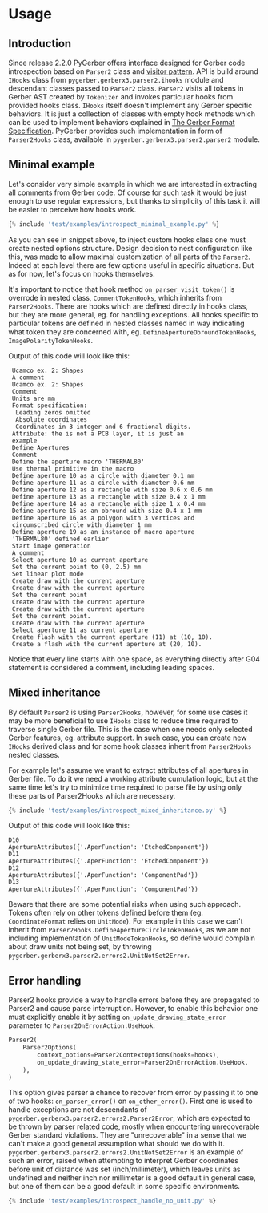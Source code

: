 # Usage

## Introduction

Since release 2.2.0 PyGerber offers interface designed for Gerber code introspection
based on `Parser2` class and
[visitor pattern](https://refactoring.guru/design-patterns/visitor). API is build around
`IHooks` class from `pygerber.gerberx3.parser2.ihooks` module and descendant classes
passed to `Parser2` class. `Parser2` visits all tokens in Gerber AST created by
`Tokenizer` and invokes particular hooks from provided hooks class. `IHooks` itself
doesn't implement any Gerber specific behaviors. It is just a collection of classes with
empty hook methods which can be used to implement behaviors explained in
[The Gerber Format Specification](https://www.ucamco.com/files/downloads/file_en/456/gerber-layer-format-specification-revision-2023-08_en.pdf#page=71).
PyGerber provides such implementation in form of `Parser2Hooks` class, available in
`pygerber.gerberx3.parser2.parser2` module.

## Minimal example

Let's consider very simple example in which we are interested in extracting all comments
from Gerber code. Of course for such task it would be just enough to use regular
expressions, but thanks to simplicity of this task it will be easier to perceive how
hooks work.

```py linenums="1" title="test/examples/introspect_minimal_example.py"
{% include 'test/examples/introspect_minimal_example.py' %}
```

As you can see in snippet above, to inject custom hooks class one must create nested
options structure. Design decision to nest configuration like this, was made to allow
maximal customization of all parts of the `Parser2`. Indeed at each level there are few
options useful in specific situations. But as for now, let's focus on hooks themselves.

It's important to notice that hook method `on_parser_visit_token()` is overrode in
nested class, `CommentTokenHooks`, which inherits from `Parser2Hooks`. There are hooks
which are defined directly in hooks class, but they are more general, eg. for handling
exceptions. All hooks specific to particular tokens are defined in nested classes named
in way indicating what token they are concerned with, eg.
`DefineApertureObroundTokenHooks`, `ImagePolarityTokenHooks`.

Output of this code will look like this:

```log
 Ucamco ex. 2: Shapes
 A comment
 Ucamco ex. 2: Shapes
 Comment
 Units are mm
 Format specification:
  Leading zeros omitted
  Absolute coordinates
  Coordinates in 3 integer and 6 fractional digits.
 Attribute: the is not a PCB layer, it is just an
 example
 Define Apertures
 Comment
 Define the aperture macro 'THERMAL80'
 Use thermal primitive in the macro
 Define aperture 10 as a circle with diameter 0.1 mm
 Define aperture 11 as a circle with diameter 0.6 mm
 Define aperture 12 as a rectangle with size 0.6 x 0.6 mm
 Define aperture 13 as a rectangle with size 0.4 x 1 mm
 Define aperture 14 as a rectangle with size 1 x 0.4 mm
 Define aperture 15 as an obround with size 0.4 x 1 mm
 Define aperture 16 as a polygon with 3 vertices and
 circumscribed circle with diameter 1 mm
 Define aperture 19 as an instance of macro aperture
 'THERMAL80' defined earlier
 Start image generation
 A comment
 Select aperture 10 as current aperture
 Set the current point to (0, 2.5) mm
 Set linear plot mode
 Create draw with the current aperture
 Create draw with the current aperture
 Set the current point
 Create draw with the current aperture
 Create draw with the current aperture
 Set the current point.
 Create draw with the current aperture
 Select aperture 11 as current aperture
 Create flash with the current aperture (11) at (10, 10).
 Create a flash with the current aperture at (20, 10).
```

Notice that every line starts with one space, as everything directly after G04 statement
is considered a comment, including leading spaces.

## Mixed inheritance

By default `Parser2` is using `Parser2Hooks`, however, for some use cases it may be more
beneficial to use `IHooks` class to reduce time required to traverse single Gerber file.
This is the case when one needs only selected Gerber features, eg. attribute support. In
such case, you can create new `IHooks` derived class and for some hook classes inherit
from `Parser2Hooks` nested classes.

For example let's assume we want to extract attributes of all apertures in Gerber file.
To do it we need a working attribute cumulation logic, but at the same time let's try to
minimize time required to parse file by using only these parts of Parser2Hooks which are
necessary.

```py linenums="1" title="test/examples/introspect_mixed_inheritance.py"
{% include 'test/examples/introspect_mixed_inheritance.py' %}
```

Output of this code will look like this:

```log
D10
ApertureAttributes({'.AperFunction': 'EtchedComponent'})
D11
ApertureAttributes({'.AperFunction': 'EtchedComponent'})
D12
ApertureAttributes({'.AperFunction': 'ComponentPad'})
D13
ApertureAttributes({'.AperFunction': 'ComponentPad'})
```

Beware that there are some potential risks when using such approach. Tokens often rely
on other tokens defined before them (eg. `CoordinateFormat` relies on `UnitMode`). For
example in this case we can't inherit from
`Parser2Hooks.DefineApertureCircleTokenHooks`, as we are not including implementation of
`UnitModeTokenHooks`, so define would complain about draw units not being set, by
throwing `pygerber.gerberx3.parser2.errors2.UnitNotSet2Error`.

## Error handling

Parser2 hooks provide a way to handle errors before they are propagated to Parser2 and
cause parse interruption. However, to enable this behavior one must explicitly enable it
by setting `on_update_drawing_state_error` parameter to `Parser2OnErrorAction.UseHook`.

```python
Parser2(
    Parser2Options(
        context_options=Parser2ContextOptions(hooks=hooks),
        on_update_drawing_state_error=Parser2OnErrorAction.UseHook,
    ),
)
```

This option gives parser a chance to recover from error by passing it to one of two
hooks: `on_parser_error()` on `on_other_error()`. First one is used to handle exceptions
are not descendants of `pygerber.gerberx3.parser2.errors2.Parser2Error`, which are
expected to be thrown by parser related code, mostly when encountering unrecoverable
Gerber standard violations. They are "unrecoverable" in a sense that we can't make a
good general assumption what should we do with it.
`pygerber.gerberx3.parser2.errors2.UnitNotSet2Error` is an example of such an error,
raised when attempting to interpret Gerber coordinates before unit of distance was set
(inch/millimeter), which leaves units as undefined and neither inch nor millimeter is a
good default in general case, but one of them can be a good default in some specific
environments.

```py linenums="1" title="test/examples/introspect_handle_no_unit.py"
{% include 'test/examples/introspect_handle_no_unit.py' %}
```
